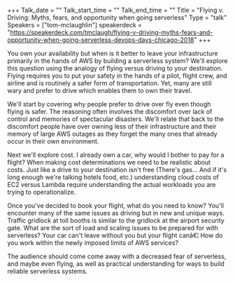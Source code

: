 +++
Talk_date = ""
Talk_start_time = ""
Talk_end_time = ""
Title = "Flying v. Driving: Myths, fears, and opportunity when going serverless"
Type = "talk"
Speakers = ["tom-mclaughlin"]
speakerdeck = "https://speakerdeck.com/tmclaugh/flying-v-driving-myths-fears-and-opportunity-when-going-serverless-devops-days-chicago-2018"
+++

You own your availability but when is it better to leave your infrastructure primarily in the hands of AWS by building a serverless system? We'll explore this question using the analogy of flying versus driving to your destination. Flying requires you to put your safety in the hands of a pilot, flight crew, and airline and is routinely a safer form of transportation. Yet, many are still wary and prefer to drive which enables them to own their travel.



We'll start by covering why people prefer to drive over fly even though flying is safer. The reasoning often involves the discomfort over lack of control and memories of spectacular disasters. We'll relate that back to the discomfort people have over owning less of their infrastructure and their memory of large AWS outages as they forget the many ones that already occur in their own environment.



Next we'll explore cost. I already own a car, why would I bother to pay for a flight?  When making cost determinations we need to be realistic about costs.  Just like a drive to your destination isn't free (There's gas... And if it's long enough we're talking hotels food, etc.) understanding cloud costs of EC2 versus Lambda require understanding the actual workloads you are trying to operationalize.



Once you've decided to book your flight, what do you need to know? You'll encounter many of the same issues as driving but in new and unique ways. Traffic gridlock at toll booths is similar to the gridlock at the airport security gate. What are the sort of load and scaling issues to be prepared for with serverless? Your car can't leave without you but your flight canâ€¦ How do you work within the newly imposed limits of AWS services?



The audience should come come away with a decreased fear of serverless, and maybe even flying, as well as practical understanding for ways to build reliable serverless systems.
